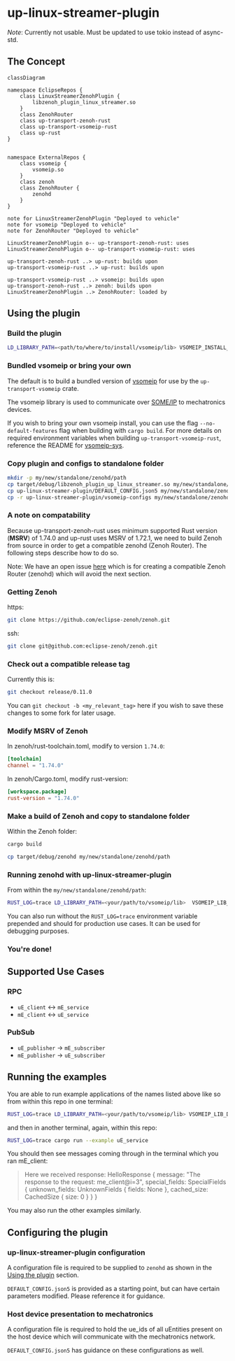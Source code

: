 # up-linux-streamer-plugin

_Note_: Currently not usable. Must be updated to use tokio instead of async-std.

## The Concept

```mermaid
classDiagram

namespace EclipseRepos {
    class LinuxStreamerZenohPlugin {
        libzenoh_plugin_linux_streamer.so
    }
    class ZenohRouter
    class up-transport-zenoh-rust
    class up-transport-vsomeip-rust
    class up-rust
}


namespace ExternalRepos {
    class vsomeip {
        vsomeip.so
    }
    class zenoh
    class ZenohRouter {
        zenohd
    }
}

note for LinuxStreamerZenohPlugin "Deployed to vehicle"
note for vsomeip "Deployed to vehicle"
note for ZenohRouter "Deployed to vehicle"

LinuxStreamerZenohPlugin o-- up-transport-zenoh-rust: uses
LinuxStreamerZenohPlugin o-- up-transport-vsomeip-rust: uses

up-transport-zenoh-rust ..> up-rust: builds upon
up-transport-vsomeip-rust ..> up-rust: builds upon

up-transport-vsomeip-rust ..> vsomeip: builds upon
up-transport-zenoh-rust ..> zenoh: builds upon
LinuxStreamerZenohPlugin ..> ZenohRouter: loaded by
```

## Using the plugin

### Build the plugin

```bash
LD_LIBRARY_PATH=<path/to/where/to/install/vsomeip/lib> VSOMEIP_INSTALL_PATH=<path/to/where/to/install/vsomeip/lib> cargo build
```

### Bundled vsomeip or bring your own

The default is to build a bundled version of [vsomeip](https://github.com/COVESA/vsomeip) for use by the `up-transport-vsomeip` crate.

The vsomeip library is used to communicate over [SOME/IP](https://some-ip.com/) to mechatronics devices.

If you wish to bring your own vsomeip install, you can use the flag `--no-default-features` flag when building with `cargo build`. For more details on required environment variables when building `up-transport-vsomeip-rust`, reference the README for [vsomeip-sys](https://github.com/eclipse-uprotocol/up-transport-vsomeip-rust/tree/main/vsomeip-sys).

### Copy plugin and configs to standalone folder

```bash
mkdir -p my/new/standalone/zenohd/path
cp target/debug/libzenoh_plugin_up_linux_streamer.so my/new/standalone/zenohd/path/
cp up-linux-streamer-plugin/DEFAULT_CONFIG.json5 my/new/standalone/zenohd/path/
cp -r up-linux-streamer-plugin/vsomeip-configs my/new/standalone/zenohd/path/
```

### A note on compatability

Because up-transport-zenoh-rust uses minimum supported Rust version (**MSRV**) of 1.74.0 and up-rust uses MSRV of 1.72.1, we need to build Zenoh from source in order to get a compatible zenohd (Zenoh Router). The following steps describe how to do so.

Note: We have an open issue [here](https://github.com/eclipse-uprotocol/up-streamer-rust/issues/43) which is for creating a compatible Zenoh Router (zenohd) which will avoid the next section.

### Getting Zenoh

https:

```bash
git clone https://github.com/eclipse-zenoh/zenoh.git
```

ssh:

```bash
git clone git@github.com:eclipse-zenoh/zenoh.git
```

### Check out a compatible release tag

Currently this is:

```bash
git checkout release/0.11.0
```

You can `git checkout -b <my_relevant_tag>` here if you wish to save these changes to some fork for later usage.

### Modify MSRV of Zenoh

In zenoh/rust-toolchain.toml, modify to version `1.74.0`:

```toml
[toolchain]
channel = "1.74.0"
```

In zenoh/Cargo.toml, modify rust-version:

```toml
[workspace.package]
rust-version = "1.74.0"
```

### Make a build of Zenoh and copy to standalone folder

Within the Zenoh folder:

```bash
cargo build
```

```bash
cp target/debug/zenohd my/new/standalone/zenohd/path
```

### Running zenohd with up-linux-streamer-plugin

From within the `my/new/standalone/zenohd/path`:

```bash
RUST_LOG=trace LD_LIBRARY_PATH=<your/path/to/vsomeip/lib>  VSOMEIP_LIB_DIR=<your/path/to/vsomeip/lib> ./zenohd --config DEFAULT_CONFIG.json5
```

You can also run without the `RUST_LOG=trace` environment variable prepended and should for production use cases. It can be used for debugging purposes.

### You're done!

## Supported Use Cases

### RPC

* `uE_client` <-> `mE_service`
* `mE_client` <-> `uE_service`

### PubSub

* `uE_publisher` -> `mE_subscriber`
* `mE_publisher` -> `uE_subscriber`

## Running the examples

You are able to run example applications of the names listed above like so from within this repo in one terminal:

```bash
RUST_LOG=trace LD_LIBRARY_PATH=<your/path/to/vsomeip/lib> VSOMEIP_LIB_DIR=<your/path/to/vsomeip/lib> cargo run --example mE_client
```

and then in another terminal, again, within this repo:

```bash
RUST_LOG=trace cargo run --example uE_service
```

You should then see messages coming through in the terminal which you ran mE_client:

> Here we received response: HelloResponse { message: "The response to the request: me_client@i=3", special_fields: SpecialFields { unknown_fields: UnknownFields { fields: None }, cached_size: CachedSize { size: 0 } } }

You may also run the other examples similarly.

## Configuring the plugin

### up-linux-streamer-plugin configuration

A configuration file is required to be supplied to `zenohd` as shown in the [Using the plugin](#using-the-plugin) section.

`DEFAULT_CONFIG.json5` is provided as a starting point, but can have certain parameters modified. Please reference it for guidance.

### Host device presentation to mechatronics

A configuration file is required to hold the ue_ids of all uEntities present on the host device which will communicate with the mechatronics network.

`DEFAULT_CONFIG.json5` has guidance on these configurations as well.

